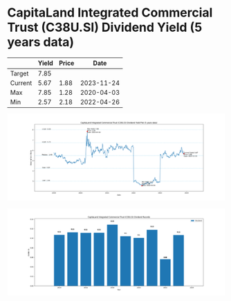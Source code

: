 # CapitaLand Integrated Commercial Trust (C38U.SI) Dividend Yield (5 years data)

|     | Yield   | Price | Date       |
|-----|---------|-------|------------|
| Target | 7.85 |  |  |
| Current | 5.67 | 1.88  | 2023-11-24 |
| Max | 7.85 | 1.28  | 2020-04-03 |
| Min | 2.57 | 2.18  | 2022-04-26 |

![Plot of Dividend Yield for CapitaLand Integrated Commercial Trust (C38U.SI)](C38U_div_5.png)

![Plot of Annual Dividend Per Unit for CapitaLand Integrated Commercial Trust (C38U.SI)](C38U_yearly_dpu.png)
